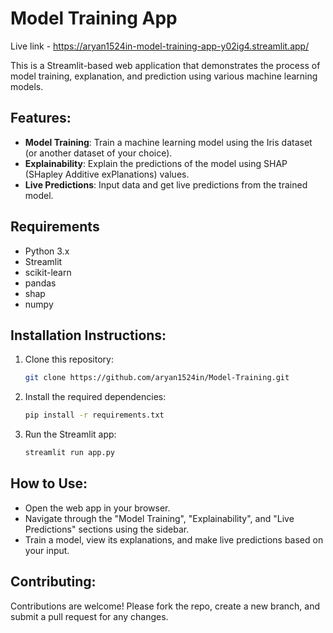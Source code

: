 # Model Training App

Live link - <a>https://aryan1524in-model-training-app-y02ig4.streamlit.app/</a>

This is a Streamlit-based web application that demonstrates the process of model training, explanation, and prediction using various machine learning models.

## Features:
- **Model Training**: Train a machine learning model using the Iris dataset (or another dataset of your choice).
- **Explainability**: Explain the predictions of the model using SHAP (SHapley Additive exPlanations) values.
- **Live Predictions**: Input data and get live predictions from the trained model.

## Requirements
- Python 3.x
- Streamlit
- scikit-learn
- pandas
- shap
- numpy

## Installation Instructions:
1. Clone this repository:
   ```bash
   git clone https://github.com/aryan1524in/Model-Training.git
   ```

2. Install the required dependencies:
   ```bash
   pip install -r requirements.txt
   ```

3. Run the Streamlit app:
   ```bash
   streamlit run app.py
   ```

## How to Use:
- Open the web app in your browser.
- Navigate through the "Model Training", "Explainability", and "Live Predictions" sections using the sidebar.
- Train a model, view its explanations, and make live predictions based on your input.

## Contributing:
Contributions are welcome! Please fork the repo, create a new branch, and submit a pull request for any changes.
